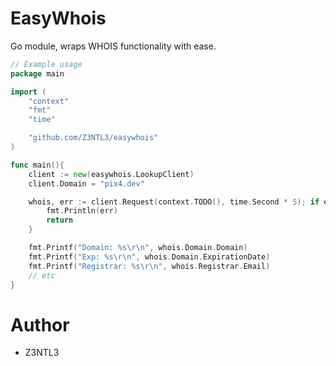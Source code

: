 # EasyWhois
Go module, wraps WHOIS functionality with ease.

```go
// Example usage
package main

import (
	"context"
	"fmt"
	"time"

	"github.com/Z3NTL3/easywhois"
)

func main(){
	client := new(easywhois.LookupClient)
	client.Domain = "pix4.dev"

	whois, err := client.Request(context.TODO(), time.Second * 5); if err != nil {
		fmt.Println(err)
		return
	}

	fmt.Printf("Domain: %s\r\n", whois.Domain.Domain)
	fmt.Printf("Exp: %s\r\n", whois.Domain.ExpirationDate)
	fmt.Printf("Registrar: %s\r\n", whois.Registrar.Email)
	// etc
}
```
# Author
- Z3NTL3